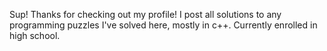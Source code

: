 Sup! Thanks for checking out my profile!
I post all solutions to any programming puzzles I've solved here, mostly in c++.
Currently enrolled in high school.

<!---
alphaGengar/alphaGengar is a ✨ special ✨ repository because its `README.md` (this file) appears on your GitHub profile.
You can click the Preview link to take a look at your changes.
--->
